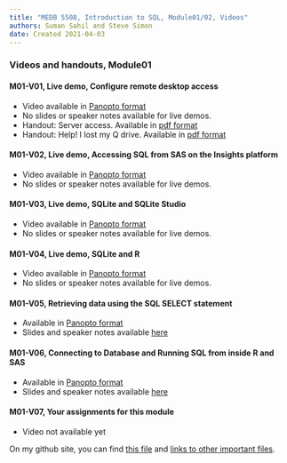 ```yaml
---
title: "MEDB 5508, Introduction to SQL, Module01/02, Videos"
authors: Suman Sahil and Steve Simon
date: Created 2021-04-03
---
```


### Videos and handouts, Module01

#### M01-V01, Live demo, Configure remote desktop access

+ Video available in [Panopto format][m01v01]
+ No slides or speaker notes available for live demos.
+ Handout: Server access. Available in [pdf format][git1]
+ Handout: Help! I lost my Q drive. Available in [pdf format][git2]
  
#### M01-V02, Live demo, Accessing SQL from SAS on the Insights platform

+ Video available in [Panopto format][m01v02]
+ No slides or speaker notes available for live demos.

#### M01-V03, Live demo, SQLite and SQLite Studio

+ Video available in [Panopto format][m01v03]
+ No slides or speaker notes available for live demos.

#### M01-V04, Live demo, SQLite and R

+ Video available in [Panopto format][m01v04]
+ No slides or speaker notes available for live demos.
  
#### M01-V05, Retrieving data using the SQL SELECT statement

+ Available in [Panopto format][m01v05]
+ Slides and speaker notes available [here][git3]
  
#### M01-V06, Connecting to Database and Running SQL from inside R and SAS

+ Available in [Panopto format][m01v06]
+ Slides and speaker notes available [here][git4]

#### M01-V07, Your assignments for this module

+ Video not available yet

On my github site, you can find [this file][thisf] and [links to other important files][mygit].

<!---my git--->
[thisf]: https://github.com/pmean/introduction-to-sql/blob/master/modules/5508-01-videos.md
[mygit]: https://github.com/pmean/introduction-to-sql/blob/master/README.md

[git1]: https://github.com/pmean/introduction-to-sql/blob/master/results/m01-server-access.pdf 
[git2]: https://github.com/pmean/introduction-to-sql/blob/master/results/m01-lost-drive.pdf
[git3]: https://github.com/pmean/introduction-to-sql/blob/master/results/m01-v05-running-sql.pdf
[git4]: https://github.com/pmean/introduction-to-sql/blob/master/results/m01-v06-sql-select.pdf

[m01v01]: https://umsystem.hosted.panopto.com/Panopto/Pages/Viewer.aspx?id=5672c2bb-27c0-4908-b7e3-aaaa0128be5b
[m01v02]: https://umsystem.hosted.panopto.com/Panopto/Pages/Viewer.aspx?id=77cc43a3-6adc-462d-b931-aab001185329
[m01v03]: https://umsystem.hosted.panopto.com/Panopto/Pages/Viewer.aspx?id=9f7d698a-3161-4ba5-ac91-aaad00f39cf8
[m01v04]: https://umsystem.hosted.panopto.com/Panopto/Pages/Viewer.aspx?id=cc8ab06c-5e5f-4cfd-8a2e-aaad010398ff
[m01V05]: https://umsystem.hosted.panopto.com/Panopto/Pages/Viewer.aspx?id=617dafb4-b773-4c78-ab31-aaaa00ff29e3
[m01V06]: https://umsystem.hosted.panopto.com/Panopto/Pages/Viewer.aspx?id=4b2a0448-a776-46eb-a17f-aaa7010bfcbb

